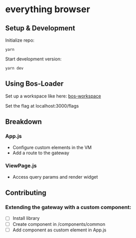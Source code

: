 # everything browser

## Setup & Development

Initialize repo:
```
yarn
```

Start development version:
```
yarn dev
```

## Using Bos-Loader

Set up a workspace like here: [bos-workspace](https://github.com/sekaiking/bos-workspace)

Set the flag at localhost:3000/flags


## Breakdown

### App.js

- Configure custom elements in the VM
- Add a route to the gateway

### ViewPage.js

- Access query params and render widget


## Contributing

### Extending the gateway with a custom component:

- [ ] Install library
- [ ] Create component in /components/common
- [ ] Add component as custom element in App.js

